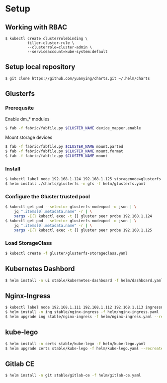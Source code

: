 # Setup

## Working with RBAC

    $ kubectl create clusterrolebinding \
              tiller-cluster-rule \
              --clusterrole=cluster-admin \
              --serviceaccount=kube-system:default

## Setup local repository

    $ git clone https://github.com/yuanying/charts.git ~/.helm/charts


## Glusterfs

### Prerequsite

Enable dm_* modules

```bash
$ fab -f fabric/fabfile.py $CLUSTER_NAME device_mapper.enable
```

Mount storage devices

```bash
$ fab -f fabric/fabfile.py $CLUSTER_NAME mount.parted
$ fab -f fabric/fabfile.py $CLUSTER_NAME mount.format
$ fab -f fabric/fabfile.py $CLUSTER_NAME mount
```

### Install

```bash
$ kubectl label node 192.168.1.124 192.168.1.125 storagenode=glusterfs
$ helm install ./charts/glusterfs -n gfs -f helm/glusterfs.yaml
```

### Configure the Gluster trusted pool

```bash
$ kubectl get pod --selector glusterfs-node=pod -o json | \
    jq ".items[0].metadata.name" -r | \
    xargs -I{} kubectl exec -t {} gluster peer probe 192.168.1.124
$ kubectl get pod --selector glusterfs-node=pod -o json | \
    jq ".items[0].metadata.name" -r | \
    xargs -I{} kubectl exec -t {} gluster peer probe 192.168.1.125
```

### Load StorageClass

```bash
$ kubectl create -f gluster/glusterfs-storageclass.yaml
```

## Kubernetes Dashbord

```bash
$ helm install -n ui stable/kubernetes-dashboard -f helm/dashboard.yaml
```

## Nginx-Ingress

```bash
$ kubectl label node 192.168.1.111 192.168.1.112 192.168.1.113 ingressnode=nginx
$ helm install -n ing stable/nginx-ingress -f helm/nginx-ingress.yaml
$ helm upgrade ing stable/nginx-ingress -f helm/nginx-ingress.yaml --recreate-pods
```

## kube-lego

```bash
$ helm install -n certs stable/kube-lego -f helm/kube-lego.yaml
$ helm upgrade certs stable/kube-lego -f helm/kube-lego.yaml --recreate-pods
```

## Gitlab CE

```bash
$ helm install -n git stable/gitlab-ce -f helm/gitlab-ce.yaml
```
